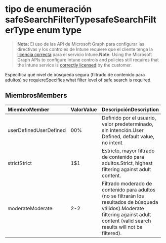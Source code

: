 # <a name="safesearchfiltertype-enum-type"></a><span data-ttu-id="8dc7c-101">tipo de enumeración safeSearchFilterType</span><span class="sxs-lookup"><span data-stu-id="8dc7c-101">safeSearchFilterType enum type</span></span>

> <span data-ttu-id="8dc7c-102">**Nota:** El uso de las API de Microsoft Graph para configurar las directivas y los controles de Intune requiere que el cliente tenga la [licencia correcta](https://go.microsoft.com/fwlink/?linkid=839381) para el servicio Intune.</span><span class="sxs-lookup"><span data-stu-id="8dc7c-102">**Note:** Using the Microsoft Graph APIs to configure Intune controls and policies still requires that the Intune service is [correctly licensed](https://go.microsoft.com/fwlink/?linkid=839381) by the customer.</span></span>

<span data-ttu-id="8dc7c-103">Especifica qué nivel de búsqueda segura (filtrado de contenido para adultos) se requiere</span><span class="sxs-lookup"><span data-stu-id="8dc7c-103">Specifies what filter level of safe search is required.</span></span>
## <a name="members"></a><span data-ttu-id="8dc7c-104">Miembros</span><span class="sxs-lookup"><span data-stu-id="8dc7c-104">Members</span></span>
|<span data-ttu-id="8dc7c-105">Miembro</span><span class="sxs-lookup"><span data-stu-id="8dc7c-105">Member</span></span>|<span data-ttu-id="8dc7c-106">Valor</span><span class="sxs-lookup"><span data-stu-id="8dc7c-106">Value</span></span>|<span data-ttu-id="8dc7c-107">Descripción</span><span class="sxs-lookup"><span data-stu-id="8dc7c-107">Description</span></span>|
|:---|:---|:---|
|<span data-ttu-id="8dc7c-108">userDefined</span><span class="sxs-lookup"><span data-stu-id="8dc7c-108">UserDefined</span></span>|<span data-ttu-id="8dc7c-109">0</span><span class="sxs-lookup"><span data-stu-id="8dc7c-109">0%</span></span>|<span data-ttu-id="8dc7c-110">Definido por el usuario, valor predeterminado, sin intención.</span><span class="sxs-lookup"><span data-stu-id="8dc7c-110">User Defined, default value, no intent.</span></span>|
|<span data-ttu-id="8dc7c-111">strict</span><span class="sxs-lookup"><span data-stu-id="8dc7c-111">Strict</span></span>|<span data-ttu-id="8dc7c-112">1</span><span class="sxs-lookup"><span data-stu-id="8dc7c-112">$1</span></span>|<span data-ttu-id="8dc7c-113">Estricto, mayor filtrado de contenido para adultos.</span><span class="sxs-lookup"><span data-stu-id="8dc7c-113">Strict, highest filtering against adult content.</span></span>|
|<span data-ttu-id="8dc7c-114">moderate</span><span class="sxs-lookup"><span data-stu-id="8dc7c-114">Moderate</span></span>|<span data-ttu-id="8dc7c-115">2</span><span class="sxs-lookup"><span data-stu-id="8dc7c-115">-2</span></span>|<span data-ttu-id="8dc7c-116">Filtrado moderado de contenido para adultos (no se filtrarán los resultados de búsqueda válidos).</span><span class="sxs-lookup"><span data-stu-id="8dc7c-116">Moderate filtering against adult content (valid search results will not be filtered).</span></span>|



